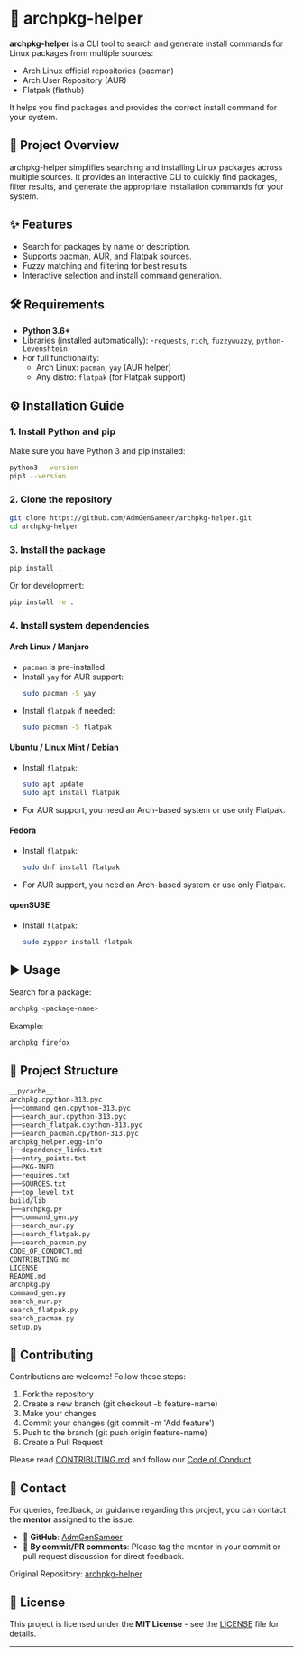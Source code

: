 # 🚀 archpkg-helper 

**archpkg-helper** is a CLI tool to search and generate install commands for Linux packages from multiple sources:
- Arch Linux official repositories (pacman)
- Arch User Repository (AUR)
- Flatpak (flathub)

It helps you find packages and provides the correct install command for your system.

## 📌 Project Overview
archpkg-helper simplifies searching and installing Linux packages across multiple sources. It provides an interactive CLI to quickly find packages, filter results, and generate the appropriate installation commands for your system.


## ✨ Features
- Search for packages by name or description.
- Supports pacman, AUR, and Flatpak sources.
- Fuzzy matching and filtering for best results.
- Interactive selection and install command generation.

## 🛠 Requirements
- **Python 3.6+**
- Libraries (installed automatically):
    -`requests`, `rich`, `fuzzywuzzy`, `python-Levenshtein` 
- For full functionality:
  - Arch Linux: `pacman`, `yay` (AUR helper)
  - Any distro: `flatpak` (for Flatpak support)

## ⚙️  Installation Guide

### 1. Install Python and pip
Make sure you have Python 3 and pip installed:
```sh
python3 --version
pip3 --version
```

### 2. Clone the repository
```sh
git clone https://github.com/AdmGenSameer/archpkg-helper.git
cd archpkg-helper
```

### 3. Install the package
```sh
pip install .
```
Or for development:
```sh
pip install -e .
```

### 4. Install system dependencies

#### Arch Linux / Manjaro
- `pacman` is pre-installed.
- Install `yay` for AUR support:
  ```sh
  sudo pacman -S yay
  ```
- Install `flatpak` if needed:
  ```sh
  sudo pacman -S flatpak
  ```

#### Ubuntu / Linux Mint / Debian
- Install `flatpak`:
  ```sh
  sudo apt update
  sudo apt install flatpak
  ```
- For AUR support, you need an Arch-based system or use only Flatpak.

#### Fedora
- Install `flatpak`:
  ```sh
  sudo dnf install flatpak
  ```
- For AUR support, you need an Arch-based system or use only Flatpak.

#### openSUSE
- Install `flatpak`:
  ```sh
  sudo zypper install flatpak
  ```

## ▶️ Usage

Search for a package:
```sh
archpkg <package-name>
```
Example:
```sh
archpkg firefox
```

## 📂 Project Structure

```bash
__pycache__
archpkg.cpython-313.pyc
├──command_gen.cpython-313.pyc
├──search_aur.cpython-313.pyc
├──search_flatpak.cpython-313.pyc
├──search_pacman.cpython-313.pyc
archpkg_helper.egg-info
├──dependency_links.txt
├──entry_points.txt
├──PKG-INFO
├──requires.txt
├──SOURCES.txt
├──top_level.txt
build/lib
├──archpkg.py
├──command_gen.py
├──search_aur.py
├──search_flatpak.py
├──search_pacman.py
CODE_OF_CONDUCT.md
CONTRIBUTING.md
LICENSE
README.md
archpkg.py
command_gen.py
search_aur.py
search_flatpak.py
search_pacman.py
setup.py

```
## 🤝 Contributing

Contributions are welcome! Follow these steps:

1. Fork the repository
2. Create a new branch (git checkout -b feature-name)
3. Make your changes
4. Commit your changes (git commit -m 'Add feature')
5. Push to the branch  (git push origin feature-name)
6. Create a Pull Request

Please read [CONTRIBUTING.md](CONTRIBUTING.md) and follow our [Code of Conduct](CODE_OF_CONDUCT.md).

## 📧 Contact  

For queries, feedback, or guidance regarding this project, you can contact the **mentor** assigned to the issue:  

- 📩 **GitHub**: [AdmGenSameer](https://github.com/AdmGenSameer)
- 💬 **By commit/PR comments**: Please tag the mentor in your commit or pull request discussion for direct feedback.  
 
Original Repository: [archpkg-helper](https://github.com/AdmGenSameer/archpkg-helper.git) 



## 📄 **License**
This project is licensed under the **MIT License** - see the [LICENSE](LICENSE) file for details.

--- 
